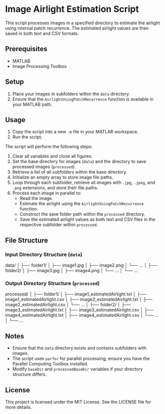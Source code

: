 # Image Airlight Estimation Script

This script processes images in a specified directory to estimate the airlight using internal patch recurrence. The estimated airlight values are then saved in both text and CSV formats.

## Prerequisites

- MATLAB
- Image Processing Toolbox

## Setup

1. Place your images in subfolders within the `data` directory.
2. Ensure that the `AirlightUsingPatchRecurrence` function is available in your MATLAB path.

## Usage

1. Copy the script into a new `.m` file in your MATLAB workspace.
2. Run the script.

The script will perform the following steps:

1. Clear all variables and close all figures.
2. Set the base directory for images (`data`) and the directory to save processed images (`processed`).
3. Retrieve a list of all subfolders within the base directory.
4. Initialize an empty array to store image file paths.
5. Loop through each subfolder, retrieve all images with `.jpg`, `.jpeg`, and `.png` extensions, and store their file paths.
6. Process each image in parallel to:
   - Read the image.
   - Estimate the airlight using the `AirlightUsingPatchRecurrence` function.
   - Construct the save folder path within the `processed` directory.
   - Save the estimated airlight values as both text and CSV files in the respective subfolder within `processed`.

## File Structure

### Input Directory Structure (`data`)

data/
│
├── folder1/
│ ├── image1.jpg
│ ├── image2.png
│ └── ...
│
├── folder2/
│ ├── image3.jpg
│ ├── image4.png
│ └── ...
│
└── ...


### Output Directory Structure (`processed`)

processed/
│
├── folder1/
│ ├── image1_estimatedAirlight.txt
│ ├── image1_estimatedAirlight.csv
│ ├── image2_estimatedAirlight.txt
│ ├── image2_estimatedAirlight.csv
│ └── ...
│
├── folder2/
│ ├── image3_estimatedAirlight.txt
│ ├── image3_estimatedAirlight.csv
│ ├── image4_estimatedAirlight.txt
│ ├── image4_estimatedAirlight.csv
│ └── ...
│
└── ...


## Notes

- Ensure that the `data` directory exists and contains subfolders with images.
- The script uses `parfor` for parallel processing; ensure you have the Parallel Computing Toolbox installed.
- Modify `baseDir` and `processedBaseDir` variables if your directory structure differs.

## License

This project is licensed under the MIT License. See the LICENSE file for more details.
